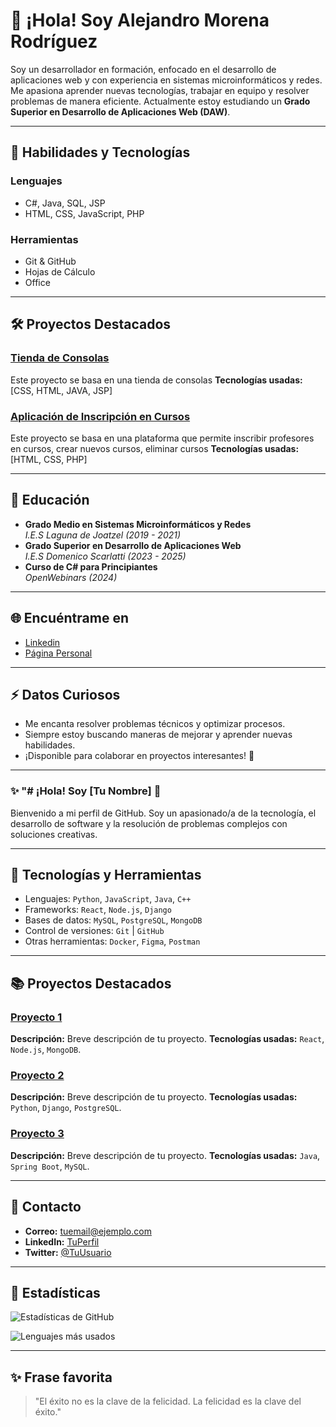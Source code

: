 # 👋 ¡Hola! Soy Alejandro Morena Rodríguez  

Soy un desarrollador en formación, enfocado en el desarrollo de aplicaciones web y con experiencia en sistemas microinformáticos y redes. Me apasiona aprender nuevas tecnologías, trabajar en equipo y resolver problemas de manera eficiente. Actualmente estoy estudiando un **Grado Superior en Desarrollo de Aplicaciones Web (DAW)**.

---

## 🚀 Habilidades y Tecnologías  
### Lenguajes  
- C#, Java, SQL, JSP  
- HTML, CSS, JavaScript, PHP  

### Herramientas  
- Git & GitHub  
- Hojas de Cálculo  
- Office  

---

## 🛠 Proyectos Destacados  

### [Tienda de Consolas](#AlexMorena/TiendaConsolas)
Este proyecto se basa en una tienda de consolas
**Tecnologías usadas:** [CSS, HTML, JAVA, JSP]  

### [Aplicación de Inscripción en Cursos](#AlexMorena/GestionCursosProfesores)
Este proyecto se basa en una plataforma que permite inscribir profesores en cursos,
crear nuevos cursos, eliminar cursos
**Tecnologías usadas:** [HTML, CSS, PHP]  

---

## 📜 Educación  
- **Grado Medio en Sistemas Microinformáticos y Redes**  
  *I.E.S Laguna de Joatzel (2019 - 2021)*  
- **Grado Superior en Desarrollo de Aplicaciones Web**  
  *I.E.S Domenico Scarlatti (2023 - 2025)*  
- **Curso de C# para Principiantes**  
  *OpenWebinars (2024)*  

---

## 🌐 Encuéntrame en  
- [Linkedin](https://www.linkedin.com)
- [Página Personal](https://www.alexmorena.es)

---

## ⚡ Datos Curiosos  
- Me encanta resolver problemas técnicos y optimizar procesos.  
- Siempre estoy buscando maneras de mejorar y aprender nuevas habilidades.  
- ¡Disponible para colaborar en proyectos interesantes! 🚀  

---

### ✨ "# ¡Hola! Soy [Tu Nombre] 👋

Bienvenido a mi perfil de GitHub. Soy un apasionado/a de la tecnología, el desarrollo de software y la resolución de problemas complejos con soluciones creativas. 

---

## 🔧 Tecnologías y Herramientas

- Lenguajes: `Python`, `JavaScript`, `Java`, `C++`
- Frameworks: `React`, `Node.js`, `Django`
- Bases de datos: `MySQL`, `PostgreSQL`, `MongoDB`
- Control de versiones: `Git` | `GitHub`
- Otras herramientas: `Docker`, `Figma`, `Postman`

---

## 📚 Proyectos Destacados

### [Proyecto 1](#)
**Descripción:** Breve descripción de tu proyecto. 
**Tecnologías usadas:** `React`, `Node.js`, `MongoDB`.

### [Proyecto 2](#)
**Descripción:** Breve descripción de tu proyecto. 
**Tecnologías usadas:** `Python`, `Django`, `PostgreSQL`.

### [Proyecto 3](#)
**Descripción:** Breve descripción de tu proyecto. 
**Tecnologías usadas:** `Java`, `Spring Boot`, `MySQL`.

---

## 💌 Contacto

- **Correo:** [tuemail@ejemplo.com](mailto:tuemail@ejemplo.com)
- **LinkedIn:** [TuPerfil](https://linkedin.com/in/tuperfil)
- **Twitter:** [@TuUsuario](https://twitter.com/TuUsuario)

---

## 🚀 Estadísticas

![Estadísticas de GitHub](https://github-readme-stats.vercel.app/api?username=TuUsuario&show_icons=true&theme=radical)

![Lenguajes más usados](https://github-readme-stats.vercel.app/api/top-langs/?username=TuUsuario&layout=compact&theme=radical)

---

## ✨ Frase favorita

> "El éxito no es la clave de la felicidad. La felicidad es la clave del éxito."
